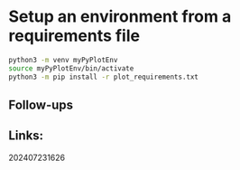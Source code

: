 
# Setup an environment from a requirements file

```bash 
python3 -m venv myPyPlotEnv
source myPyPlotEnv/bin/activate
python3 -m pip install -r plot_requirements.txt
```



## Follow-ups



## Links: 



202407231626

